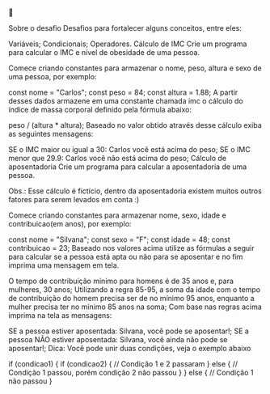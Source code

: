 🚀 

Sobre o desafio
Desafios para fortalecer alguns conceitos, entre eles:

Variáveis;
Condicionais;
Operadores.
Cálculo de IMC
Crie um programa para calcular o IMC e nível de obesidade de uma pessoa.

Comece criando constantes para armazenar o nome, peso, altura e sexo de uma pessoa, por exemplo:

const nome = "Carlos";
const peso = 84;
const altura = 1.88;
A partir desses dados armazene em uma constante chamada imc o cálculo do índice de massa corporal definido pela fórmula abaixo:

peso / (altura * altura);
Baseado no valor obtido através desse cálculo exiba as seguintes mensagens:

SE o IMC maior ou igual a 30: Carlos você está acima do peso;
SE o IMC menor que 29.9: Carlos você não está acima do peso;
Cálculo de aposentadoria
Crie um programa para calcular a aposentadoria de uma pessoa.

Obs.: Esse cálculo é fictício, dentro da aposentadoria existem muitos outros fatores para serem levados em conta :)

Comece criando constantes para armazenar nome, sexo, idade e contribuicao(em anos), por exemplo:

const nome = "Silvana";
const sexo = "F";
const idade = 48;
const contribuicao = 23;
Baseado nos valores acima utilize as fórmulas a seguir para calcular se a pessoa está apta ou não para se aposentar e no fim imprima uma mensagem em tela.

O tempo de contribuição mínimo para homens é de 35 anos e, para mulheres, 30 anos;
Utilizando a regra 85-95, a soma da idade com o tempo de contribuição do homem precisa ser de no mínimo 95 anos, enquanto a mulher precisa ter no mínimo 85 anos na soma;
Com base nas regras acima imprima na tela as mensagens:

SE a pessoa estiver aposentada: Silvana, você pode se aposentar!;
SE a pessoa NÃO estiver aposentada: Silvana, você ainda não pode se aposentar!;
Dica: Você pode unir duas condições, veja o exemplo abaixo

if (condicao1) {
  if (condicao2) {
    // Condição 1 e 2 passaram
  } else {
    // Condição 1 passou, porém condição 2 não passou
  }
} else {
  // Condição 1 não passou
}



